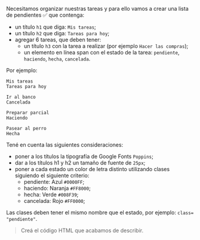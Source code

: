 Necesitamos organizar nuestras tareas y para ello vamos a crear una lista de pendientes :white_check_mark: que contenga:

- un título `h1` que diga: `Mis tareas`;
- un título `h2` que diga: `Tareas para hoy`;
- agregar 6 tareas, que deben tener:
  - un título `h3` con la tarea a realizar (por ejemplo `Hacer las compras`);
  - un elemento en línea span con el estado de la tarea: `pendiente`, `haciendo`, `hecha`, `cancelada`.
  
Por ejemplo:

```
Mis tareas
Tareas para hoy

Ir al banco
Cancelada

Preparar parcial
Haciendo

Pasear al perro
Hecha
```
Tené en cuenta las siguientes consideraciones:

- poner a los títulos la tipografía de Google Fonts `Poppins`;
- dar a los títulos h1 y h2 un tamaño de fuente de `25px`;
- poner a cada estado un color de letra distinto utilizando clases siguiendo el siguiente criterio:
  - pendiente: Azul `#0000FF`;
  - haciendo: Naranja `#FF8000`;
  - hecha: Verde `#008F39`;
  - cancelada: Rojo `#FF0000`;

Las clases deben tener el mismo nombre que el estado, por ejemplo: `class= "pendiente"`.

> Creá el código HTML que acabamos de describir.